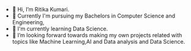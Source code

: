 - 👋 Hi, I’m Ritika Kumari.
- 👀 Currently I'm pursuing my Bachelors in Computer Science and Engineering,
- 🌱 I'm currently learning Data Science.
- 💞️ I’m looking forward towards making my own projects related with topics like Machine Learning,AI and Data analysis and Data Science.


<!---
ritikakr/ritikakr is a ✨ special ✨ repository because its `README.md` (this file) appears on your GitHub profile.
You can click the Preview link to take a look at your changes.
--->
